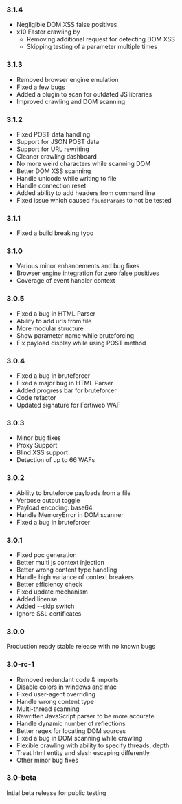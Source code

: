 ### 3.1.4
- Negligible DOM XSS false positives
- x10 Faster crawling by
    - Removing additional request for detecting DOM XSS
    - Skipping testing of a parameter multiple times

### 3.1.3
- Removed browser engine emulation
- Fixed a few bugs
- Added a plugin to scan for outdated JS libraries
- Improved crawling and DOM scanning

### 3.1.2
- Fixed POST data handling
- Support for JSON POST data
- Support for URL rewriting
- Cleaner crawling dashboard
- No more weird characters while scanning DOM
- Better DOM XSS scanning
- Handle unicode while writing to file
- Handle connection reset
- Added ability to add headers from command line
- Fixed issue which caused `foundParams` to not be tested

### 3.1.1
- Fixed a build breaking typo

### 3.1.0
- Various minor enhancements and bug fixes
- Browser engine integration for zero false positives
- Coverage of event handler context

### 3.0.5

- Fixed a bug in HTML Parser
- Ability to add urls from file
- More modular structure
- Show parameter name while bruteforcing
- Fix payload display while using POST method

### 3.0.4

- Fixed a bug in bruteforcer
- Fixed a major bug in HTML Parser
- Added progress bar for bruteforcer
- Code refactor
- Updated signature for Fortiweb WAF

### 3.0.3

- Minor bug fixes
- Proxy Support
- Blind XSS support
- Detection of up to 66 WAFs

### 3.0.2

- Ability to bruteforce payloads from a file
- Verbose output toggle
- Payload encoding: base64
- Handle MemoryError in DOM scanner
- Fixed a bug in bruteforcer

### 3.0.1

- Fixed poc generation
- Better multi js context injection
- Better wrong content type handling
- Handle high variance of context breakers
- Better efficiency check
- Fixed update mechanism
- Added license
- Added --skip switch
- Ignore SSL certificates

### 3.0.0

Production ready stable release with no known bugs

### 3.0-rc-1

- Removed redundant code & imports
- Disable colors in windows and mac
- Fixed user-agent overriding
- Handle wrong content type
- Multi-thread scanning
- Rewritten JavaScript parser to be more accurate
- Handle dynamic number of reflections
- Better regex for locating DOM sources
- Fixed a bug in DOM scanning while crawling
- Flexible crawling with ability to specify threads, depth
- Treat html entity and slash escaping differently
- Other minor bug fixes

### 3.0-beta

Intial beta release for public testing
